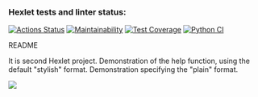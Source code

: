 ### Hexlet tests and linter status:
[![Actions Status](https://github.com/Zridq/python-project-50/actions/workflows/hexlet-check.yml/badge.svg)](https://github.com/Zridq/python-project-50/actions)
[![Maintainability](https://api.codeclimate.com/v1/badges/27f5d2a24915300bf5fc/maintainability)](https://codeclimate.com/github/Zridq/python-project-50/maintainability)
[![Test Coverage](https://api.codeclimate.com/v1/badges/27f5d2a24915300bf5fc/test_coverage)](https://codeclimate.com/github/Zridq/python-project-50/test_coverage)
[![Python CI](https://github.com/Zridq/python-project-50/actions/workflows/pyci.yml/badge.svg)](https://github.com/Zridq/python-project-50/actions/workflows/pyci.yml)

README

It is second Hexlet project. Demonstration of the help function, using the default "stylish" format. Demonstration specifying the "plain" format.

<a href="https://asciinema.org/a/kIDEXOP9S1zaZIvYHpexghI36" target="_blank"><img src="https://asciinema.org/a/kIDEXOP9S1zaZIvYHpexghI36.svg" /></a>
